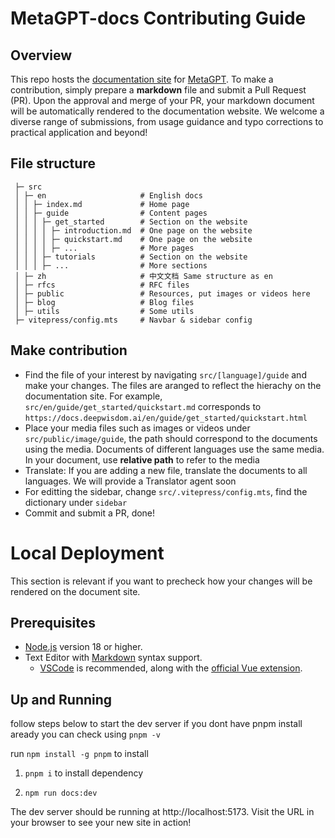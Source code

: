 # MetaGPT-docs Contributing Guide

## Overview

This repo hosts the [documentation site](https://docs.deepwisdom.ai/) for [MetaGPT](https://github.com/geekan/MetaGPT). To make a contribution, simply prepare a **markdown** file and submit a Pull Request (PR). Upon the approval and merge of your PR, your markdown document will be automatically rendered to the documentation website. We welcome a diverse range of submissions, from usage guidance and typo corrections to practical application and beyond!

## File structure

```text
 ├─ src
 │ ├─ en                     # English docs
 │ │ ├─ index.md             # Home page
 │ │ ├─ guide                # Content pages
 │ │ │ ├─ get_started        # Section on the website
 │ │ │ │ ├─ introduction.md  # One page on the website
 │ │ │ │ ├─ quickstart.md    # One page on the website
 │ │ │ │ ├─ ...              # More pages
 │ │ │ ├─ tutorials          # Section on the website
 │ │ │ ├─ ...                # More sections
 │ ├─ zh                     # 中文文档 Same structure as en
 │ ├─ rfcs                   # RFC files
 │ ├─ public                 # Resources, put images or videos here
 │ ├─ blog                   # Blog files
 │ ├─ utils                  # Some utils
 ├─ vitepress/config.mts     # Navbar & sidebar config
```

## Make contribution

- Find the file of your interest by navigating `src/[language]/guide` and make your changes. The files are aranged to reflect the hierachy on the documentation site. For example, `src/en/guide/get_started/quickstart.md` corresponds to `https://docs.deepwisdom.ai/en/guide/get_started/quickstart.html`
- Place your media files such as images or videos under `src/public/image/guide`, the path should correspond to the documents using the media. Documents of different languages use the same media. In your document, use **relative path** to refer to the media
- Translate: If you are adding a new file, translate the documents to all languages. We will provide a Translator agent soon
- For editting the sidebar, change `src/.vitepress/config.mts`, find the dictionary under `sidebar`
- Commit and submit a PR, done!

# Local Deployment

This section is relevant if you want to precheck how your changes will be rendered on the document site.

## Prerequisites

- [Node.js](https://nodejs.org/en) version 18 or higher.
- Text Editor with [Markdown](https://en.wikipedia.org/wiki/Markdown) syntax support.
  - [VSCode](https://code.visualstudio.com/) is recommended, along with the [official Vue extension](https://marketplace.visualstudio.com/items?itemName=Vue.volar).

## Up and Running

follow steps below to start the dev server
if you dont have pnpm install aready you can check using `pnpm -v`

run `npm install -g pnpm` to install 



1. `pnpm i` to install dependency

2. `npm run docs:dev`

The dev server should be running at http://localhost:5173. Visit the URL in your browser to see your new site in action!
